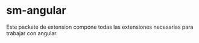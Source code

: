 # sm-angular

Este packete de extension compone todas las extensiones necesarias para trabajar con angular.
